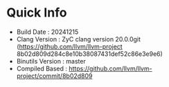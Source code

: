 # Quick Info
* Build Date : 20241215
* Clang Version : ZyC clang version 20.0.0git (https://github.com/llvm/llvm-project 8b02d809d284c8e10b38087431def52c86e3e9e6)
* Binutils Version : master
* Compiled Based : https://github.com/llvm/llvm-project/commit/8b02d809

